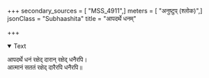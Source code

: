 +++
secondary_sources = [ "MSS_4911",]
meters = [ "अनुष्टुप् (श्लोक)",]
jsonClass = "Subhaashita"
title = "आपदर्थे धनम्"

+++

<details open><summary>Text</summary>

आपदर्थे धनं रक्षेद् दारान् रक्षेद् धनैरपि।  
आत्मानं सततं रक्षेद् दारैरपि धनैरपि॥
</details>
